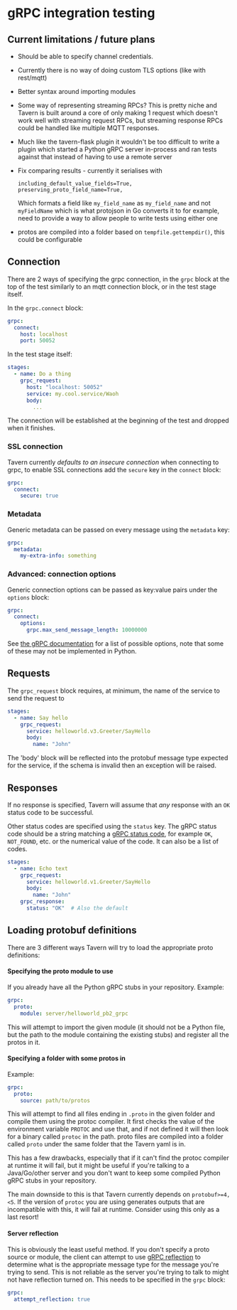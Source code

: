 # gRPC integration testing

## Current limitations / future plans

- Should be able to specify channel credentials.
- Currently there is no way of doing custom TLS options (like with rest/mqtt)
- Better syntax around importing modules
- Some way of representing streaming RPCs? This is pretty niche and Tavern is built around a core of only making 1
  request which doesn't work well with streaming request RPCs, but streaming response RPCs could be handled like
  multiple MQTT responses.
- Much like the tavern-flask plugin it wouldn't be too difficult to write a plugin which started a Python gRPC server
  in-process and ran tests against that instead of having to use a remote server
- Fix comparing results - currently it serialises with

      including_default_value_fields=True,
      preserving_proto_field_name=True,

  Which formats a field like `my_field_name` as `my_field_name` and not `myFieldName` which is what protojson in Go
  converts it to for example, need to provide a way to allow people to write tests using either one
- protos are compiled into a folder based on `tempfile.gettempdir()`, this could be configurable

## Connection

There are 2 ways of specifying the grpc connection, in the `grpc` block at the top of the test similarly to an mqtt
connection block, or in the test stage itself.

In the `grpc.connect` block:

```yaml
grpc:
  connect:
    host: localhost
    port: 50052
```

In the test stage itself:

```yaml
stages:
  - name: Do a thing
    grpc_request:
      host: "localhost: 50052"
      service: my.cool.service/Waoh
      body:
        ...
```

The connection will be established at the beginning of the test and dropped when it finishes.

### SSL connection

Tavern currently _defaults to an insecure connection_ when connecting to grpc, to enable SSL connections add
the `secure` key in the `connect` block:

```yaml
grpc:
  connect:
    secure: true
```

### Metadata

Generic metadata can be passed on every message using the `metadata` key:

```yaml
grpc:
  metadata:
    my-extra-info: something
```

### Advanced: connection options

Generic connection options can be passed as key:value pairs under the `options` block:

```yaml
grpc:
  connect:
    options:
      grpc.max_send_message_length: 10000000
```

See [the gRPC documentation](https://grpc.github.io/grpc/core/group__grpc__arg__keys.html) for a list of possible
options, note that some of these may not be implemented in Python.

## Requests

The `grpc_request` block requires, at minimum, the name of the service to send the request to

```yaml
stages:
  - name: Say hello
    grpc_request:
      service: helloworld.v3.Greeter/SayHello
      body:
        name: "John"
```

The 'body' block will be reflected into the protobuf message type expected for the service, if the schema is invalid
then an exception will be raised.

## Responses

If no response is specified, Tavern will assume that _any_ response with an `OK` status code to be successful.

Other status codes are specified using the `status` key. The gRPC status code should be a string matching
a [gRPC status code](https://grpc.github.io/grpc/core/md_doc_statuscodes.html), for
example `OK`, `NOT_FOUND`, etc. or the numerical value of the code. It can also be a list of codes.

```yaml
stages:
  - name: Echo text
    grpc_request:
      service: helloworld.v1.Greeter/SayHello
      body:
        name: "John"
    grpc_response:
      status: "OK"  # Also the default
```

## Loading protobuf definitions

There are 3 different ways Tavern will try to load the appropriate proto definitions:

#### Specifying the proto module to use

If you already have all the Python gRPC stubs in your repository. Example:

```yaml
grpc:
  proto:
    module: server/helloworld_pb2_grpc
```

This will attempt to import the given module (it should not be a Python file, but the path to the module containing the
existing stubs) and register all the protos in it.

#### Specifying a folder with some protos in

Example:

```yaml
grpc:
  proto:
    source: path/to/protos
```

This will attempt to find all files ending in `.proto` in the given folder and compile them using
the protoc compiler. It first checks the value of the environment variable `PROTOC` and use that,
and if not defined it will then look for a binary called `protoc` in the path. proto files are
compiled into a folder called `proto` under the same folder that the Tavern yaml is in.

This has a few drawbacks, especially that if it can't find the protoc compiler at runtime it will
fail, but it might be useful if you're talking to a Java/Go/other server and you don't want to keep
some compiled Python gRPC stubs in your repository.

The main downside to this is that Tavern currently depends on `protobuf>=4,<5`. If the version of 
`protoc` you are using generates outputs that are incompatible with this, it will fail at runtime. 
Consider using this only as a last resort!

#### Server reflection

This is obviously the least useful method. If you don't specify a proto source or module, the client
can attempt to
use [gRPC reflection](https://github.com/grpc/grpc/blob/master/doc/server-reflection.md) to
determine what is the appropriate message type for the message you're trying to send. This is not
reliable as the server you're trying to talk to might not have reflection turned on. This needs to be specified in
the `grpc` block:

```yaml
grpc:
  attempt_reflection: true
```
